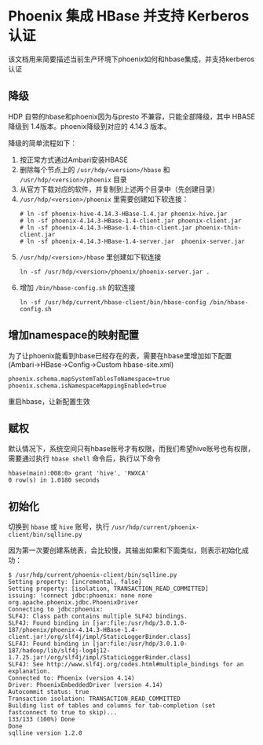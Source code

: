 # Phoenix 集成 HBase 并支持 Kerberos 认证

该文档用来简要描述当前生产环境下phoenix如何和hbase集成，并支持kerberos认证

## 降级

HDP 自带的hbase和phoenix因为与presto 不兼容，只能全部降级，其中 HBASE 降级到 1.4版本。phoenix降级到对应的 4.14.3 版本。

降级的简单流程如下：

1. 按正常方式通过Ambari安装HBASE
2. 删除每个节点上的 `/usr/hdp/<version>/hbase` 和 `/usr/hdp/<version>/phoenix` 目录
3. 从官方下载对应的软件，并复制到上述两个目录中（先创建目录）
4. `/usr/hdp/<version>/phoenix` 里需要创建如下软连接：
    ```shell
    # ln -sf phoenix-hive-4.14.3-HBase-1.4.jar phoenix-hive.jar
    # ln -sf phoenix-4.14.3-HBase-1.4-client.jar phoenix-client.jar
    # ln -sf phoenix-4.14.3-HBase-1.4-thin-client.jar phoenix-thin-client.jar
    # ln -sf phoenix-4.14.3-HBase-1.4-server.jar  phoenix-server.jar
    ```
5. `/usr/hdp/<version>/hbase` 里创建如下软连接
    ```shell
    ln -sf /usr/hdp/<version>/phoenix/phoenix-server.jar .
    ```
6. 增加 `/bin/hbase-config.sh` 的软连接
    ```shell
    ln -sf /usr/hdp/current/hbase-client/bin/hbase-config /bin/hbase-config.sh
    ```

## 增加namespace的映射配置

为了让phoenix能看到hbase已经存在的表，需要在hbase里增加如下配置(Ambari->HBase->Config->Custom hbase-site.xml)
```
phoenix.schema.mapSystemTablesToNamespace=true
phoenix.schema.isNamespaceMappingEnabled=true
```
重启hbase，让新配置生效

## 赋权

默认情况下，系统空间只有hbase账号才有权限，而我们希望hive账号也有权限，需要通过执行 `hbase shell` 命令后，执行以下命令 

```shell
hbase(main):008:0> grant 'hive', 'RWXCA'
0 row(s) in 1.0180 seconds
```

## 初始化

切换到 `hbase` 或 `hive` 账号，执行 `/usr/hdp/current/phoenix-client/bin/sqlline.py`

因为第一次要创建系统表，会比较慢，其输出如果和下面类似，则表示初始化成功：

```shell
$ /usr/hdp/current/phoenix-client/bin/sqlline.py
Setting property: [incremental, false]
Setting property: [isolation, TRANSACTION_READ_COMMITTED]
issuing: !connect jdbc:phoenix: none none org.apache.phoenix.jdbc.PhoenixDriver
Connecting to jdbc:phoenix:
SLF4J: Class path contains multiple SLF4J bindings.
SLF4J: Found binding in [jar:file:/usr/hdp/3.0.1.0-187/phoenix/phoenix-4.14.3-HBase-1.4-client.jar!/org/slf4j/impl/StaticLoggerBinder.class]
SLF4J: Found binding in [jar:file:/usr/hdp/3.0.1.0-187/hadoop/lib/slf4j-log4j12-1.7.25.jar!/org/slf4j/impl/StaticLoggerBinder.class]
SLF4J: See http://www.slf4j.org/codes.html#multiple_bindings for an explanation.
Connected to: Phoenix (version 4.14)
Driver: PhoenixEmbeddedDriver (version 4.14)
Autocommit status: true
Transaction isolation: TRANSACTION_READ_COMMITTED
Building list of tables and columns for tab-completion (set fastconnect to true to skip)...
133/133 (100%) Done
Done
sqlline version 1.2.0
```